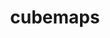 ---
title: cubemaps
description: "A simple and performant cubemap viewer package made for the web, utilising 3D css transformations."
links:
  - name: "Link"
    url: "https://hatchibombotar.com/cubemap/"
  - name: "Source Code"
    url: "https://github.com/Hatchibombotar/cubemap"

image: "/projects/cubemaps.png"
---